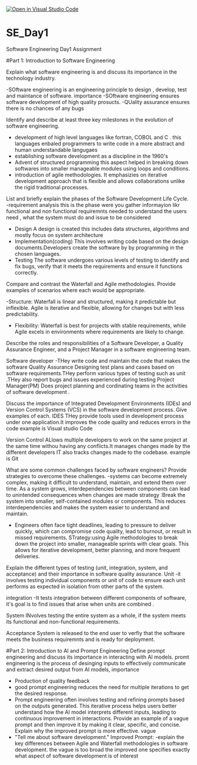 [![Open in Visual Studio Code](https://classroom.github.com/assets/open-in-vscode-2e0aaae1b6195c2367325f4f02e2d04e9abb55f0b24a779b69b11b9e10269abc.svg)](https://classroom.github.com/online_ide?assignment_repo_id=15569746&assignment_repo_type=AssignmentRepo)
# SE_Day1
Software Engineering Day1 Assignment

#Part 1: Introduction to Software Engineering

Explain what software engineering is and discuss its importance in the technology industry.

-SOftware engineering is an engineering principle to design , develop, test and maintance of software.
importance
-SOftware engineering ensures software development of high quality prosucts.
-QUality assurance ensures there is no chances of any bugs

Identify and describe at least three key milestones in the evolution of software engineering.
- development of high level languages like fortran, COBOL and C . this languages enbaled programmers to write code in a more abstract and human understandable langugaes 
- establishing software development as a discipline in the 1960's
- Advent of structured programming this aspect helped in breaking down softwares into smaller manageable modules using loops and conditions.
- introduction of agile methodologies. It emphasizies on iterative development approach that is flexible and allows collaborations unlike the rigid traditional processes.

List and briefly explain the phases of the Software Development Life Cycle.
-requirement analysis
this is the phase were you gather informayion likr functional and non functional requiremnts needed to understand the users need , what the system must do and issue to be considered
- Design
  A design is created this includes data structures, algorithms and mostly focus on system architecture
- Implementation(coding)
  This involves writing code based on the design documents.Developers create the software by by programming in the chosen languages.
- Testing
  The software undergoes various levels of testing to identify and fix bugs, verify that it meets the requirements and ensure it functions correctly.


Compare and contrast the Waterfall and Agile methodologies. Provide examples of scenarios where each would be appropriate.

-Structure: Waterfall is linear and structured, making it predictable but inflexible. Agile is iterative and flexible, allowing for changes but with less predictability.
- Flexibility: Waterfall is best for projects with stable requirements, while Agile excels in environments where requirements are likely to change.

Describe the roles and responsibilities of a Software Developer, a Quality Assurance Engineer, and a Project Manager in a software engineering team.

Software developer
-THey write code and maintain the code that makes the software
Quality Assurance
Designing test plans and cases based on software requirements.THey perform various types of testing such as unit .THey also report bugs and issues experienced during testing
Project Manager(PM)
Does project planning and cordinating teams in the activities of software development .


Discuss the importance of Integrated Development Environments (IDEs) and Version Control Systems (VCS) in the software development process. Give examples of each.
IDES
THey provide tools used in development process under one application.It improves the code quality and reduces errors in the code example is Visual studio Code 

Version Control
ALlows multiple developers to work on the same project at the same time withou having any conflicts.It manages changes made by the different developers
IT also tracks changes made to the codebase. example is Git 

What are some common challenges faced by software engineers? Provide strategies to overcome these challenges.
-systems can become extremely complex, making it difficult to understand, maintain, and extend them over time. As a system grows, interdependencies between components can lead to unintended consequences when changes are made
strategy :Break the system into smaller, self-contained modules or components. This reduces interdependencies and makes the system easier to understand and maintain.
- Engineers often face tight deadlines, leading to pressure to deliver quickly, which can compromise code quality, lead to burnout, or result in missed requirements.
STrategy:using Agile methodologies to break down the project into smaller, manageable sprints with clear goals. This allows for iterative development, better planning, and more frequent deliveries.

Explain the different types of testing (unit, integration, system, and acceptance) and their importance in software quality assurance.
Unit 
-it involves testing individual components or unit of code to ensure each unit performs as expected in isolation from other parts of the system.

integration
-It tests integration between different components of software, it's goal is to find issues that arise when units are combined .

System
INvolves testing the entire system as a whole, if the system meets its functional and non-functional requirements.

Acceptance
System is released to the end user to verfiy that the software meets the business requiremnts and is ready for deployment.

#Part 2: Introduction to AI and Prompt Engineering
Define prompt engineering and discuss its importance in interacting with AI models.
promt engineering is the process of desinging inputs to effectively communicate and extract desired output from AI models,
 importance
 - Production of quality feedback
 - good prompt engineering reduces the need for multiple iterations to get the desired response.
 - Prompt engineering often involves testing and refining prompts based on the outputs generated. This iterative process helps users better understand how the AI model interprets different inputs, leading to continuous improvement in interactions.
Provide an example of a vague prompt and then improve it by making it clear, specific, and concise. Explain why the improved prompt is more effective.
vague
- "Tell me about software development."
  Improved Prompt:
-explain the key differences between Agile and Waterfall methodologies in software development.
the vague is too broad the improved one specifies exactly what aspect of software development is of interest

